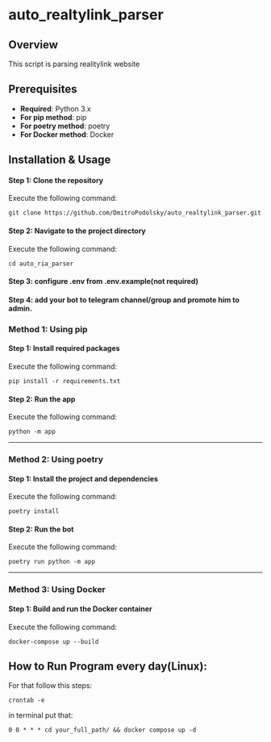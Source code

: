 # auto_realtylink_parser

## Overview

This script is parsing realitylink website

## Prerequisites

- **Required**: Python 3.x
- **For pip method**: pip
- **For poetry method**: poetry
- **For Docker method**: Docker

## Installation & Usage

#### Step 1: Clone the repository
Execute the following command:
```
git clone https://github.com/DmitroPodolsky/auto_realtylink_parser.git
```

#### Step 2: Navigate to the project directory
Execute the following command:
```
cd auto_ria_parser
```

#### Step 3: configure .env from .env.example(not required)

#### Step 4: add your bot to telegram channel/group and promote him to admin.

### Method 1: Using pip

#### Step 1: Install required packages
Execute the following command:
```
pip install -r requirements.txt
```

#### Step 2: Run the app
Execute the following command:
```
python -m app
```

---

### Method 2: Using poetry

#### Step 1: Install the project and dependencies
Execute the following command:
```
poetry install
```

#### Step 2: Run the bot
Execute the following command:
```
poetry run python -m app
```

---

### Method 3: Using Docker

#### Step 1: Build and run the Docker container
Execute the following command:
```
docker-compose up --build
```

## How to Run Program every day(Linux):
For that follow this steps:
```
crontab -e
```
in terminal put that:
```
0 0 * * * cd your_full_path/ && docker compose up -d
```